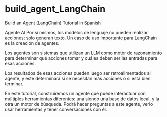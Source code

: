 # build_agent_LangChain
Build an Agent (LangChain) Tutorial in Spanish

Agente AI
Por sí mismos, los modelos de lenguaje no pueden realizar acciones; solo generan texto. Un caso de uso importante para LangChain es la creación de agentes.

Los agentes son sistemas que utilizan un LLM como motor de razonamiento para determinar qué acciones tomar y cuáles deben ser las entradas para esas acciones.

Los resultados de esas acciones pueden luego ser retroalimentados al agente, y este determinará si se necesitan más acciones o si está bien terminar.

En este tutorial, construiremos un agente que puede interactuar con múltiples herramientas diferentes: una siendo una base de datos local, y la otra un motor de búsqueda. Podrá hacer preguntas a este agente, verlo usar herramientas y tener conversaciones con él.
